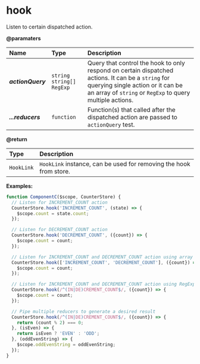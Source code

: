 # hook

Listen to certain dispatched action.

**@paramaters**

| Name | Type | Description |
| :--- | :--- | :--- |
| _**actionQuery**_ | `string`  `string[]` `RegExp` | Query that control the hook to only respond on certain dispatched actions. It can be a `string` for querying single action or it can be an array of `string` or `RegExp` to query multiple actions. |
| _**...reducers**_ | `function` | Function\(s\) that called after the dispatched action are passed to `actionQuery` test. |

**@return**

| Type | Description |
| :--- | :--- |
| `HookLink` | `HookLink` instance, can be used for removing the hook from store. |

**Examples:**

```javascript
function ComponentC($scope, CounterStore) {
  // Listen for INCREMENT_COUNT action
  CounterStore.hook('INCREMENT_COUNT', (state) => {
    $scope.count = state.count;
  });

  // Listen for DECREMENT_COUNT action
  CounterStore.hook('DECREMENT_COUNT', ({count}) => {
    $scope.count = count;
  });

  // Listen for INCREMENT_COUNT and DECREMENT_COUNT action using array
  CounterStore.hook(['INCREMENT_COUNT', 'DECREMENT_COUNT'], ({count}) => {
    $scope.count = count;
  });

  // Listen for INCREMENT_COUNT and DECREMENT_COUNT action using RegExp
  CounterStore.hook(/^(IN|DE)CREMENT_COUNT$/, ({count}) => {
    $scope.count = count;
  });

  // Pipe multiple reducers to generate a desired result
  CounterStore.hook(/^(IN|DE)CREMENT_COUNT$/, ({count}) => {
    return (count % 2) === 0;
  }, (isEven) => {
    return isEven ? 'EVEN' : 'ODD';
  }, (oddEvenString) => {
    $scope.oddEvenString = oddEvenString;
  });
}
```



